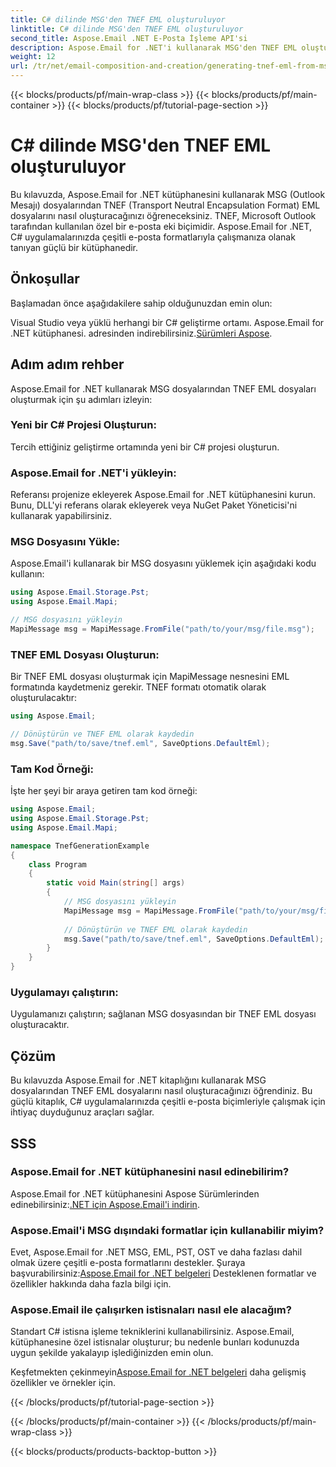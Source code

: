 ```yaml
---
title: C# dilinde MSG'den TNEF EML oluşturuluyor
linktitle: C# dilinde MSG'den TNEF EML oluşturuluyor
second_title: Aspose.Email .NET E-Posta İşleme API'si
description: Aspose.Email for .NET'i kullanarak MSG'den TNEF EML oluşturmayı öğrenin. C# koduyla adım adım kılavuz. Verimli e-posta biçimi dönüştürme.
weight: 12
url: /tr/net/email-composition-and-creation/generating-tnef-eml-from-msg-in-csharp/
---
```


{{< blocks/products/pf/main-wrap-class >}}
{{< blocks/products/pf/main-container >}}
{{< blocks/products/pf/tutorial-page-section >}}

# C# dilinde MSG'den TNEF EML oluşturuluyor


Bu kılavuzda, Aspose.Email for .NET kütüphanesini kullanarak MSG (Outlook Mesajı) dosyalarından TNEF (Transport Neutral Encapsulation Format) EML dosyalarını nasıl oluşturacağınızı öğreneceksiniz. TNEF, Microsoft Outlook tarafından kullanılan özel bir e-posta eki biçimidir. Aspose.Email for .NET, C# uygulamalarınızda çeşitli e-posta formatlarıyla çalışmanıza olanak tanıyan güçlü bir kütüphanedir.

##  Önkoşullar

Başlamadan önce aşağıdakilere sahip olduğunuzdan emin olun:

Visual Studio veya yüklü herhangi bir C# geliştirme ortamı.
 Aspose.Email for .NET kütüphanesi. adresinden indirebilirsiniz.[Sürümleri Aspose](https://releases.aspose.com/email/net).

##  Adım adım rehber

Aspose.Email for .NET kullanarak MSG dosyalarından TNEF EML dosyaları oluşturmak için şu adımları izleyin:

### Yeni bir C# Projesi Oluşturun:

   Tercih ettiğiniz geliştirme ortamında yeni bir C# projesi oluşturun.

### Aspose.Email for .NET'i yükleyin:

   Referansı projenize ekleyerek Aspose.Email for .NET kütüphanesini kurun. Bunu, DLL'yi referans olarak ekleyerek veya NuGet Paket Yöneticisi'ni kullanarak yapabilirsiniz.

### MSG Dosyasını Yükle:

   Aspose.Email'i kullanarak bir MSG dosyasını yüklemek için aşağıdaki kodu kullanın:

   ```csharp
   using Aspose.Email.Storage.Pst;
   using Aspose.Email.Mapi;

   // MSG dosyasını yükleyin
   MapiMessage msg = MapiMessage.FromFile("path/to/your/msg/file.msg");
   ```

### TNEF EML Dosyası Oluşturun:

   Bir TNEF EML dosyası oluşturmak için MapiMessage nesnesini EML formatında kaydetmeniz gerekir. TNEF formatı otomatik olarak oluşturulacaktır:

   ```csharp
   using Aspose.Email;
   
   // Dönüştürün ve TNEF EML olarak kaydedin
   msg.Save("path/to/save/tnef.eml", SaveOptions.DefaultEml);
   ```

### Tam Kod Örneği:

   İşte her şeyi bir araya getiren tam kod örneği:

   ```csharp
   using Aspose.Email;
   using Aspose.Email.Storage.Pst;
   using Aspose.Email.Mapi;

   namespace TnefGenerationExample
   {
       class Program
       {
           static void Main(string[] args)
           {
               // MSG dosyasını yükleyin
               MapiMessage msg = MapiMessage.FromFile("path/to/your/msg/file.msg");
               
               // Dönüştürün ve TNEF EML olarak kaydedin
               msg.Save("path/to/save/tnef.eml", SaveOptions.DefaultEml);
           }
       }
   }
   ```

### Uygulamayı çalıştırın:

   Uygulamanızı çalıştırın; sağlanan MSG dosyasından bir TNEF EML dosyası oluşturacaktır.

##  Çözüm

Bu kılavuzda Aspose.Email for .NET kitaplığını kullanarak MSG dosyalarından TNEF EML dosyalarını nasıl oluşturacağınızı öğrendiniz. Bu güçlü kitaplık, C# uygulamalarınızda çeşitli e-posta biçimleriyle çalışmak için ihtiyaç duyduğunuz araçları sağlar.

##  SSS

### Aspose.Email for .NET kütüphanesini nasıl edinebilirim?

Aspose.Email for .NET kütüphanesini Aspose Sürümlerinden edinebilirsiniz:[.NET için Aspose.Email'i indirin](https://releases.aspose.com/email/net).

### Aspose.Email'i MSG dışındaki formatlar için kullanabilir miyim?

 Evet, Aspose.Email for .NET MSG, EML, PST, OST ve daha fazlası dahil olmak üzere çeşitli e-posta formatlarını destekler. Şuraya başvurabilirsiniz:[Aspose.Email for .NET belgeleri](https://reference.aspose.com/email/net) Desteklenen formatlar ve özellikler hakkında daha fazla bilgi için.

### Aspose.Email ile çalışırken istisnaları nasıl ele alacağım?

Standart C# istisna işleme tekniklerini kullanabilirsiniz. Aspose.Email, kütüphanesine özel istisnalar oluşturur; bu nedenle bunları kodunuzda uygun şekilde yakalayıp işlediğinizden emin olun.

 Keşfetmekten çekinmeyin[Aspose.Email for .NET belgeleri](https://reference.aspose.com/email/net) daha gelişmiş özellikler ve örnekler için.

{{< /blocks/products/pf/tutorial-page-section >}}

{{< /blocks/products/pf/main-container >}}
{{< /blocks/products/pf/main-wrap-class >}}

{{< blocks/products/products-backtop-button >}}
